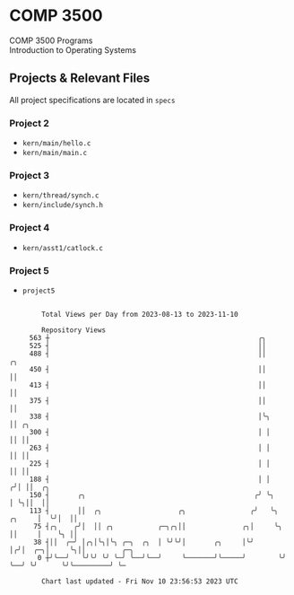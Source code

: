 # COMP 3500
COMP 3500 Programs  
Introduction to Operating Systems  
## Projects & Relevant Files
All project specifications are located in `specs`
### Project 2
- `kern/main/hello.c`
- `kern/main/main.c`
### Project 3
- `kern/thread/synch.c`
- `kern/include/synch.h`
### Project 4
- `kern/asst1/catlock.c`
### Project 5
- `project5`

```

        Total Views per Day from 2023-08-13 to 2023-11-10

        Repository Views
     563 ┼                                                    ╭╮
     525 ┤                                                    ││
     488 ┤                                                    ││             ╭╮
     450 ┤                                                    ││             ││
     413 ┤                                                    ││             ││
     375 ┤                                                    ││             ││
     338 ┤                                                    │╰╮            ││ ╭╮
     300 ┤                                                    │ │            ││ ││
     263 ┤                                                    │ │            ││ ││
     225 ┤                                                    │ │            ││ ││
     188 ┤                                                    │ │           ╭╯│ ││  ╭╮
     150 ┤       ╭╮                                          ╭╯ ╰╮          │ ╰╮││  ││
     113 ┤       ││  ╭╮                   ╭╮                ╭╯   ╰╮  ╭╮     │  ╰╯│  ││
      75 ┤╭╮    ╭╯│  ││ ╭╮           ╭─╮╭╮││              ╭╮│     ╰╮ ││     │    ╰╮ ││
      38 ┤││  ╭─╯ │╭╮│╰╮│╰╮ ╭─╮  ╭╮  │ ╰╯╰╯│       ╭╮     │╰╯      │╭╯│  ╭─╮│     ╰╮││         ╭─╮
       0 ┼╯╰──╯   ╰╯╰╯ ╰╯ ╰─╯ ╰──╯╰──╯     ╰───────╯╰─────╯        ╰╯ ╰──╯ ╰╯      ╰╯╰─────────╯ ╰─

        Chart last updated - Fri Nov 10 23:56:53 2023 UTC
        
```
